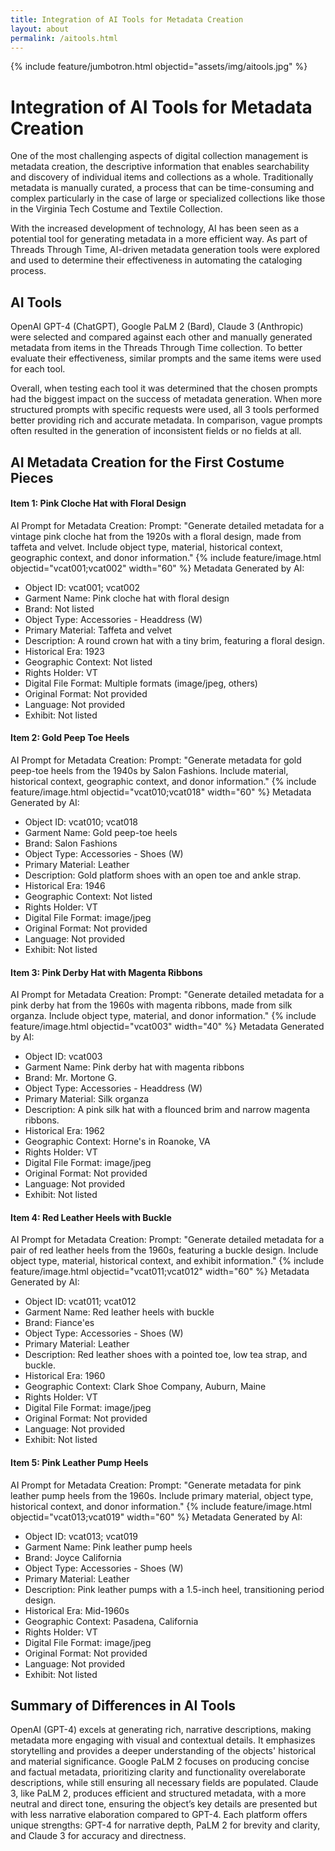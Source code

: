 ```yaml
---
title: Integration of AI Tools for Metadata Creation
layout: about
permalink: /aitools.html
---
```

{% include feature/jumbotron.html objectid="assets/img/aitools.jpg" %}
# Integration of AI Tools for Metadata Creation
One of the most challenging aspects of digital collection management is metadata creation, the descriptive information that enables searchability and discovery of individual items and collections as a whole. Traditionally metadata is manually curated, a process that can be time-consuming and complex particularly in the case of large or specialized collections like those in the Virginia Tech Costume and Textile Collection.

With the increased development of technology, AI has been seen as a potential tool for generating metadata in a more efficient way. As part of Threads Through Time, AI-driven metadata generation tools were explored and used to determine their effectiveness in automating the cataloging process.  

## AI Tools
OpenAI GPT-4 (ChatGPT), Google PaLM 2 (Bard), Claude 3 (Anthropic) were selected and compared against each other and manually generated metadata from items in the Threads Through Time collection. To better evaluate their effectiveness, similar prompts and the same items were used for each tool.

Overall, when testing each tool it was determined that the chosen prompts had the biggest impact on the success of metadata generation. When more structured prompts with specific requests were used, all 3 tools performed better providing rich and accurate metadata. In comparison, vague prompts often resulted in the generation of inconsistent fields or no fields at all.
## AI Metadata Creation for the First Costume Pieces
#### Item 1: Pink Cloche Hat with Floral Design
AI Prompt for Metadata Creation:
Prompt: "Generate detailed metadata for a vintage pink cloche hat from the 1920s with a floral design, made from taffeta and velvet. Include object type, material, historical context, geographic context, and donor information."
{% include feature/image.html objectid="vcat001;vcat002" width="60" %}
Metadata Generated by AI:
- Object ID: vcat001; vcat002
- Garment Name: Pink cloche hat with floral design
- Brand: Not listed
- Object Type: Accessories - Headdress (W)
- Primary Material: Taffeta and velvet
- Description: A round crown hat with a tiny brim, featuring a floral design.
- Historical Era: 1923
- Geographic Context: Not listed
- Rights Holder: VT
- Digital File Format: Multiple formats (image/jpeg, others)
- Original Format: Not provided
- Language: Not provided
- Exhibit: Not listed

#### Item 2: Gold Peep Toe Heels
AI Prompt for Metadata Creation:
Prompt: "Generate metadata for gold peep-toe heels from the 1940s by Salon Fashions. Include material, historical context, geographic context, and donor information."
{% include feature/image.html objectid="vcat010;vcat018" width="60" %}
Metadata Generated by AI:
- Object ID: vcat010; vcat018
- Garment Name: Gold peep-toe heels
- Brand: Salon Fashions
- Object Type: Accessories - Shoes (W)
- Primary Material: Leather
- Description: Gold platform shoes with an open toe and ankle strap.
- Historical Era: 1946
- Geographic Context: Not listed
- Rights Holder: VT
- Digital File Format: image/jpeg
- Original Format: Not provided
- Language: Not provided
- Exhibit: Not listed

#### Item 3: Pink Derby Hat with Magenta Ribbons
AI Prompt for Metadata Creation:
Prompt: "Generate detailed metadata for a pink derby hat from the 1960s with magenta ribbons, made from silk organza. Include object type, material, and donor information."
{% include feature/image.html objectid="vcat003" width="40" %}
Metadata Generated by AI:
- Object ID: vcat003
- Garment Name: Pink derby hat with magenta ribbons
- Brand: Mr. Mortone G.
- Object Type: Accessories - Headdress (W)
- Primary Material: Silk organza
- Description: A pink silk hat with a flounced brim and narrow magenta ribbons.
- Historical Era: 1962
- Geographic Context: Horne's in Roanoke, VA
- Rights Holder: VT
- Digital File Format: image/jpeg
- Original Format: Not provided
- Language: Not provided
- Exhibit: Not listed

#### Item 4: Red Leather Heels with Buckle
AI Prompt for Metadata Creation:
Prompt: "Generate detailed metadata for a pair of red leather heels from the 1960s, featuring a buckle design. Include object type, material, historical context, and exhibit information."
{% include feature/image.html objectid="vcat011;vcat012" width="60" %}
Metadata Generated by AI:
- Object ID: vcat011; vcat012
- Garment Name: Red leather heels with buckle
- Brand: Fiance'es
- Object Type: Accessories - Shoes (W)
- Primary Material: Leather
- Description: Red leather shoes with a pointed toe, low tea strap, and buckle.
- Historical Era: 1960
- Geographic Context: Clark Shoe Company, Auburn, Maine
- Rights Holder: VT
- Digital File Format: image/jpeg
- Original Format: Not provided
- Language: Not provided
- Exhibit: Not listed

#### Item 5: Pink Leather Pump Heels
AI Prompt for Metadata Creation:
Prompt: "Generate metadata for pink leather pump heels from the 1960s. Include primary material, object type, historical context, and donor information."
{% include feature/image.html objectid="vcat013;vcat019" width="60" %}
Metadata Generated by AI:
- Object ID: vcat013; vcat019
- Garment Name: Pink leather pump heels
- Brand: Joyce California
- Object Type: Accessories - Shoes (W)
- Primary Material: Leather
- Description: Pink leather pumps with a 1.5-inch heel, transitioning period design.
- Historical Era: Mid-1960s
- Geographic Context: Pasadena, California
- Rights Holder: VT
- Digital File Format: image/jpeg
- Original Format: Not provided
- Language: Not provided
- Exhibit: Not listed

## Summary of Differences in AI Tools
OpenAI (GPT-4) excels at generating rich, narrative descriptions, making metadata more engaging with visual and contextual details. It emphasizes storytelling and provides a deeper understanding of the objects' historical and material significance. Google PaLM 2 focuses on producing concise and factual metadata, prioritizing clarity and functionality overelaborate descriptions, while still ensuring all necessary fields are populated. Claude 3, like PaLM 2, produces efficient and structured metadata, with a more neutral and direct tone, ensuring the object’s key details are presented but with less narrative elaboration compared to GPT-4. Each platform offers unique strengths: GPT-4 for narrative depth, PaLM 2 for brevity and clarity, and Claude 3 for accuracy and directness.
